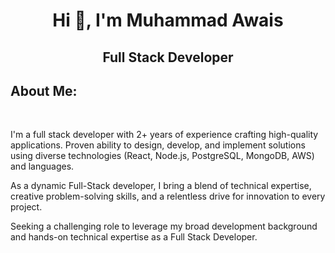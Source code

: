 <h1 align="center">Hi 👋, I'm Muhammad Awais</h1>

<div align="center">

## Full Stack Developer

</div>

## About Me:

<br/>

<p>
   I'm a full stack developer with 2+ years of experience crafting high-quality applications. Proven ability to design, develop, and implement solutions using diverse technologies (React, Node.js, PostgreSQL, MongoDB, AWS) and languages.

   As a dynamic Full-Stack developer, I bring a blend of technical expertise, creative problem-solving skills, and a relentless drive for innovation to every project.

   Seeking a challenging role to leverage my broad development background and hands-on technical expertise as a Full Stack Developer.

</p>

<br/>
